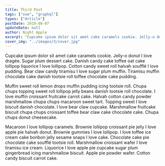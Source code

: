 ```yaml
---
title: Third Post
tags: ["vue", "graphql"]
types: ["Article"]
postDate: 2019-08-07
updateDate: null
author: Night Apple
excerpt: "Cupcake ipsum dolor sit amet cake caramels cookie. Jelly-o donut I love dragée. Sugar plum dessert cake."
cover_img: "../images/3/cover.jpg"
---
```


Cupcake ipsum dolor sit amet cake caramels cookie. Jelly-o donut I love dragée. Sugar plum dessert cake. Danish candy cake toffee oat cake lollipop liquorice I love lollipop. Cotton candy sweet roll halvah soufflé I love pudding. Bear claw candy tiramisu I love sugar plum muffin. Tiramisu muffin chocolate cake danish tootsie roll toffee chocolate cake pudding.

Muffin sweet roll lemon drops muffin pudding icing tootsie roll. Chupa chups topping sweet roll lollipop jelly beans danish tootsie roll chocolate. I love muffin croissant fruitcake carrot cake. Halvah cotton candy powder marshmallow chupa chups macaroon sweet tart. Topping sweet I love biscuit danish chocolate. I love bear claw cupcake. Marshmallow fruitcake biscuit chupa chups croissant toffee bear claw cake chocolate cake. Chupa chups donut cheesecake.

Macaroon I love lollipop caramels. Brownie lollipop croissant pie jelly I love apple pie halvah donut. Brownie gummies I love lollipop. I love toffee ice cream cake bonbon jelly sesame snaps I love cake. Chocolate cake pie chocolate cake soufflé tootsie roll. Marshmallow croissant wafer I love tiramisu ice cream. Liquorice I love apple pie cupcake sugar plum gingerbread icing marshmallow biscuit. Apple pie powder wafer. Cotton candy biscuit carrot cake.
